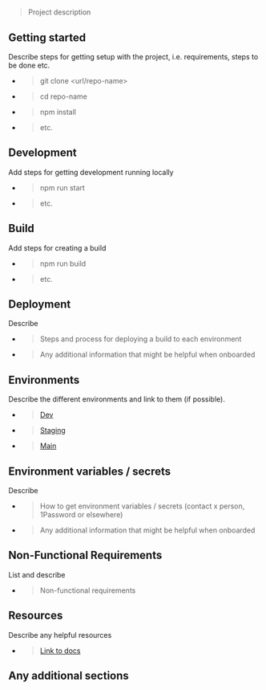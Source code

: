 # <Replace Title> <!-- Rename this to the <Replace Title> of the repository -->

> Project description <!-- This should match the GitHub description -->

<!-- More description as needed -->

## Getting started
Describe steps for getting setup with the project, i.e. requirements, steps to be done etc.
* > git clone <url/repo-name>
* > cd repo-name
* > npm install
* > etc.

## Development
Add steps for getting development running locally
* > npm run start
* > etc.

## Build
Add steps for creating a build
* > npm run build
* > etc.

## Deployment
Describe
* > Steps and process for deploying a build to each environment
* > Any additional information that might be helpful when onboarded

## Environments
Describe the different environments and link to them (if possible).
<!-- Remove any unused branches and environments -->
* > [Dev]()
* > [Staging]()
* > [Main]()

## Environment variables / secrets
Describe
* > How to get environment variables / secrets (contact x person, 1Password or elsewhere)
* > Any additional information that might be helpful when onboarded

## Non-Functional Requirements
List and describe
* > Non-functional requirements

## Resources
Describe any helpful resources
* > [Link to docs]()

<!-- Remove if above fulfills onboarding needs -->
## Any additional sections
